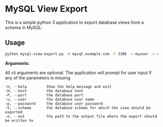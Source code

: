 # MySQL View Export

This is a simple python 3 application to export database views from a schema in MySQL:


## Usage

```bash
python mysql-view-export.py -H mysql.example.com -P 3306 -u myuser -o dump.sql
```

**Arguments:**

All cli arguments are optional. The application will prompt for user input if any of the
parameters is missing

```text
-h, --help         Show the help message and exit
-H, --host         the database host
-P, --port         the database port
-u, --user         the database user name
-p, --password     the database user password
-S, --schema       the database schema for which the view should be exported
-o, --out          the path to the output file where the export should be written to
```
